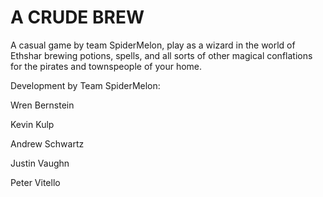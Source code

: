 # A CRUDE BREW
A casual game by team SpiderMelon, play as a wizard in the world of Ethshar brewing potions, spells, and all sorts of other magical conflations for the pirates and townspeople of your home.

Development by Team SpiderMelon:

Wren Bernstein

Kevin Kulp

Andrew Schwartz

Justin Vaughn

Peter Vitello
